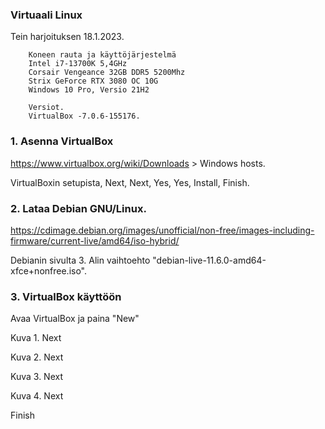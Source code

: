 ### Virtuaali Linux
Tein harjoituksen 18.1.2023.

        Koneen rauta ja käyttöjärjestelmä
        Intel i7-13700K 5,4GHz
        Corsair Vengeance 32GB DDR5 5200Mhz
        Strix GeForce RTX 3080 OC 10G
        Windows 10 Pro, Versio 21H2
        
        Versiot. 
        VirtualBox -7.0.6-155176.
        

### 1. Asenna VirtualBox
https://www.virtualbox.org/wiki/Downloads > Windows hosts.

VirtualBoxin setupista, Next, Next, Yes, Yes, Install, Finish. 

### 2. Lataa Debian GNU/Linux.
https://cdimage.debian.org/images/unofficial/non-free/images-including-firmware/current-live/amd64/iso-hybrid/

Debianin sivulta 3. Alin vaihtoehto "debian-live-11.6.0-amd64-xfce+nonfree.iso".

### 3. VirtualBox käyttöön
Avaa VirtualBox ja paina "New"

Kuva 1. 
Next

Kuva 2.
Next

Kuva 3. 
Next

Kuva 4.
Next

Finish

